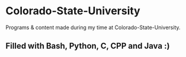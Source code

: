 # Colorado-State-University
Programs &amp; content made during my time at Colorado-State-University.
## Filled with Bash, Python, C, CPP and Java :)
